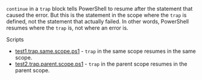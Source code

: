 
`continue` in a `trap` block tells PowerShell to resume after the statement
that caused the error. But this is the statement in the scope where the `trap`
is defined, not the statement that actually failed. In other words, PowerShell
resumes where the `trap` is, not where an error is.

Scripts

- [test1.trap.same.scope.ps1](test1.trap.same.scope.ps1) - `trap` in the same scope resumes in the same scope.
- [test2.trap.parent.scope.ps1](test2.trap.parent.scope.ps1) - `trap` in the parent scope resumes in the parent scope.
